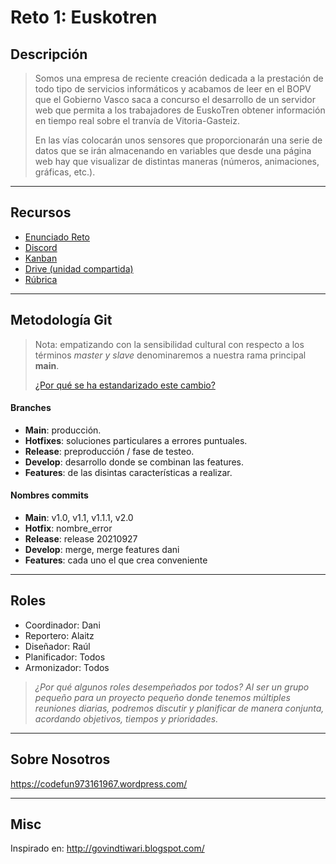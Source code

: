 # Reto 1: Euskotren

## Descripción

> Somos una empresa de reciente creación dedicada a la prestación de todo tipo de servicios informáticos y acabamos de leer en el BOPV que el Gobierno Vasco saca a concurso el desarrollo de un servidor web que permita a los trabajadores de EuskoTren obtener información en tiempo real sobre el tranvía de Vitoria-Gasteiz.  
>
> En las vías colocarán unos sensores que proporcionarán una serie de datos que se irán almacenando en variables que desde una página web hay que visualizar de distintas maneras (números, animaciones, gráficas, etc.).  


-----------------------------------------------------------------------

## Recursos

- [Enunciado Reto](https://ikas.egibide.org/moodle/pluginfile.php/111928/mod_resource/content/12/RETO1_ALUMNO-AV1.pdf)
- [Discord](#wip)
- [Kanban](https://egibidedawgrupo3reto1.kanbantool.com/b/764751-reto1)
- [Drive (unidad compartida)](https://drive.google.com/drive/u/1/folders/0AIKzzKTSVREIUk9PVA)
- [Rúbrica](https://tknika.setskills.org/ebaluazioa/faces/pages/consultaMediciones/consultaMedicionAlumno.xhtml)


-----------------------------------------------------------------------

## Metodología Git

> Nota: empatizando con la sensibilidad cultural con respecto a los términos *master y slave* denominaremos a nuestra rama principal **main**.
>
> [¿Por qué se ha estandarizado este cambio?](https://www.genbeta.com/actualidad/github-comenzara-a-utilizar-main-principal-vez-maestro-semana-que-viene)

#### Branches

- **Main**: producción.
- **Hotfixes**: soluciones particulares a errores puntuales.
- **Release**: preproducción / fase de testeo.
- **Develop**: desarrollo donde se combinan las features.
- **Features**: de las disintas características a realizar.


#### Nombres commits

- **Main**: v1.0, v1.1, v1.1.1, v2.0
- **Hotfix**: nombre_error
- **Release**: release 20210927
- **Develop**: merge, merge features dani
- **Features**: cada uno el que crea conveniente

-----------------------------------------------------------------------

## Roles

- Coordinador: Dani
- Reportero: Alaitz
- Diseñador: Raúl
- Planificador: Todos
- Armonizador: Todos

> *¿Por qué algunos roles desempeñados por todos? Al ser un grupo pequeño para un proyecto pequeño donde tenemos múltiples reuniones diarias, podremos discutir y planificar de manera conjunta, acordando objetivos, tiempos y prioridades.*

--------------------------------------------------------------------

## Sobre Nosotros

https://codefun973161967.wordpress.com/

--------------------------------------------------------------------

## Misc

Inspirado en: http://govindtiwari.blogspot.com/

